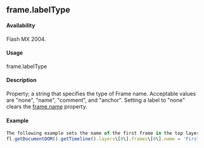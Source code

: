 ## frame.labelType

#### Availability

Flash MX 2004.

#### Usage

frame.labelType

#### Description

Property; a string that specifies the type of Frame name. Acceptable values are "none", "name", "comment", and
"anchor". Setting a label to "none" clears the [frame.name](#!AdobeDocs/developers-animatesdk-docs/master/Frame_object/frame22.md) property.

#### Example

```javascript
The following example sets the name of the first frame in the top layer to "First Frame" and then sets its label to"comment":
fl.getDocumentDOM().getTimeline().layers\[0\].frames\[0\].name = 'First Frame'; fl.getDocumentDOM().getTimeline().layers\[0\].frames\[0\].labelType = 'comment';

```